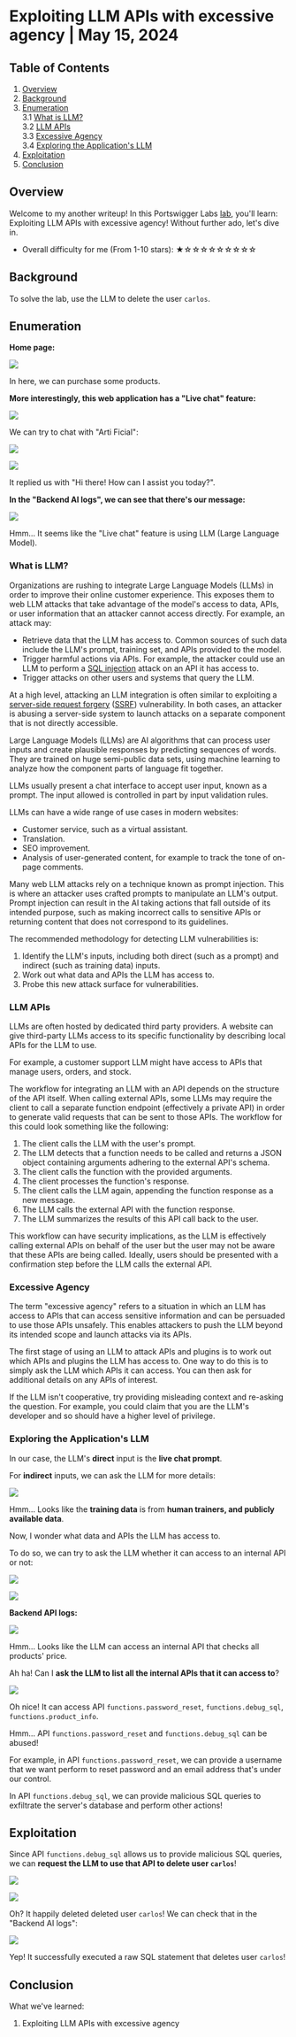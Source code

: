 # Exploiting LLM APIs with excessive agency | May 15, 2024

## Table of Contents

  1. [Overview](#overview)  
  2. [Background](#background)  
  3. [Enumeration](#enumeration)  
    3.1 [What is LLM?](#what-is-llm)  
    3.2 [LLM APIs](#llm-apis)  
    3.3 [Excessive Agency](#excessive-agency)  
    3.4 [Exploring the Application's LLM](#exploring-the-applications-llm)  
  4. [Exploitation](#exploitation)  
  5. [Conclusion](#conclusion)  

## Overview

Welcome to my another writeup! In this Portswigger Labs [lab](https://portswigger.net/web-security/llm-attacks/lab-exploiting-llm-apis-with-excessive-agency), you'll learn: Exploiting LLM APIs with excessive agency! Without further ado, let's dive in.

- Overall difficulty for me (From 1-10 stars): ★☆☆☆☆☆☆☆☆☆

## Background

To solve the lab, use the LLM to delete the user `carlos`.

## Enumeration

**Home page:**

![](https://raw.githubusercontent.com/siunam321/CTF-Writeups/main/Portswigger-Labs/Web-LLM-Attacks/LLM-1/images/Pasted%20image%2020240515143140.png)

In here, we can purchase some products.

**More interestingly, this web application has a "Live chat" feature:** 

![](https://raw.githubusercontent.com/siunam321/CTF-Writeups/main/Portswigger-Labs/Web-LLM-Attacks/LLM-1/images/Pasted%20image%2020240515143314.png)

We can try to chat with "Arti Ficial":

![](https://raw.githubusercontent.com/siunam321/CTF-Writeups/main/Portswigger-Labs/Web-LLM-Attacks/LLM-1/images/Pasted%20image%2020240515143418.png)

![](https://raw.githubusercontent.com/siunam321/CTF-Writeups/main/Portswigger-Labs/Web-LLM-Attacks/LLM-1/images/Pasted%20image%2020240515143428.png)

It replied us with "Hi there! How can I assist you today?".

**In the "Backend AI logs", we can see that there's our message:**

![](https://raw.githubusercontent.com/siunam321/CTF-Writeups/main/Portswigger-Labs/Web-LLM-Attacks/LLM-1/images/Pasted%20image%2020240515143540.png)

Hmm... It seems like the "Live chat" feature is using LLM (Large Language Model).

### What is LLM?

Organizations are rushing to integrate Large Language Models (LLMs) in order to improve their online customer experience. This exposes them to web LLM attacks that take advantage of the model's access to data, APIs, or user information that an attacker cannot access directly. For example, an attack may:

- Retrieve data that the LLM has access to. Common sources of such data include the LLM's prompt, training set, and APIs provided to the model.
- Trigger harmful actions via APIs. For example, the attacker could use an LLM to perform a [SQL injection](https://portswigger.net/web-security/sql-injection) attack on an API it has access to.
- Trigger attacks on other users and systems that query the LLM.

At a high level, attacking an LLM integration is often similar to exploiting a [server-side request forgery](https://portswigger.net/web-security/ssrf) ([SSRF](https://portswigger.net/web-security/ssrf)) vulnerability. In both cases, an attacker is abusing a server-side system to launch attacks on a separate component that is not directly accessible.

Large Language Models (LLMs) are AI algorithms that can process user inputs and create plausible responses by predicting sequences of words. They are trained on huge semi-public data sets, using machine learning to analyze how the component parts of language fit together.

LLMs usually present a chat interface to accept user input, known as a prompt. The input allowed is controlled in part by input validation rules.

LLMs can have a wide range of use cases in modern websites:

- Customer service, such as a virtual assistant.
- Translation.
- SEO improvement.
- Analysis of user-generated content, for example to track the tone of on-page comments.

Many web LLM attacks rely on a technique known as prompt injection. This is where an attacker uses crafted prompts to manipulate an LLM's output. Prompt injection can result in the AI taking actions that fall outside of its intended purpose, such as making incorrect calls to sensitive APIs or returning content that does not correspond to its guidelines.

The recommended methodology for detecting LLM vulnerabilities is:

1. Identify the LLM's inputs, including both direct (such as a prompt) and indirect (such as training data) inputs.
2. Work out what data and APIs the LLM has access to.
3. Probe this new attack surface for vulnerabilities.

### LLM APIs

LLMs are often hosted by dedicated third party providers. A website can give third-party LLMs access to its specific functionality by describing local APIs for the LLM to use.

For example, a customer support LLM might have access to APIs that manage users, orders, and stock.

The workflow for integrating an LLM with an API depends on the structure of the API itself. When calling external APIs, some LLMs may require the client to call a separate function endpoint (effectively a private API) in order to generate valid requests that can be sent to those APIs. The workflow for this could look something like the following:

1. The client calls the LLM with the user's prompt.
2. The LLM detects that a function needs to be called and returns a JSON object containing arguments adhering to the external API's schema.
3. The client calls the function with the provided arguments.
4. The client processes the function's response.
5. The client calls the LLM again, appending the function response as a new message.
6. The LLM calls the external API with the function response.
7. The LLM summarizes the results of this API call back to the user.

This workflow can have security implications, as the LLM is effectively calling external APIs on behalf of the user but the user may not be aware that these APIs are being called. Ideally, users should be presented with a confirmation step before the LLM calls the external API.

### Excessive Agency

The term "excessive agency" refers to a situation in which an LLM has access to APIs that can access sensitive information and can be persuaded to use those APIs unsafely. This enables attackers to push the LLM beyond its intended scope and launch attacks via its APIs.

The first stage of using an LLM to attack APIs and plugins is to work out which APIs and plugins the LLM has access to. One way to do this is to simply ask the LLM which APIs it can access. You can then ask for additional details on any APIs of interest.

If the LLM isn't cooperative, try providing misleading context and re-asking the question. For example, you could claim that you are the LLM's developer and so should have a higher level of privilege.

### Exploring the Application's LLM

In our case, the LLM's **direct** input is the **live chat prompt**.

For **indirect** inputs, we can ask the LLM for more details:

![](https://raw.githubusercontent.com/siunam321/CTF-Writeups/main/Portswigger-Labs/Web-LLM-Attacks/LLM-1/images/Pasted%20image%2020240515144206.png)

Hmm... Looks like the **training data** is from **human trainers, and publicly available data**.

Now, I wonder what data and APIs the LLM has access to.

To do so, we can try to ask the LLM whether it can access to an internal API or not:

![](https://raw.githubusercontent.com/siunam321/CTF-Writeups/main/Portswigger-Labs/Web-LLM-Attacks/LLM-1/images/Pasted%20image%2020240515144850.png)

![](https://raw.githubusercontent.com/siunam321/CTF-Writeups/main/Portswigger-Labs/Web-LLM-Attacks/LLM-1/images/Pasted%20image%2020240515144900.png)

**Backend API logs:**

![](https://raw.githubusercontent.com/siunam321/CTF-Writeups/main/Portswigger-Labs/Web-LLM-Attacks/LLM-1/images/Pasted%20image%2020240515145919.png)

Hmm... Looks like the LLM can access an internal API that checks all products' price.

Ah ha! Can I **ask the LLM to list all the internal APIs that it can access to**?

![](https://raw.githubusercontent.com/siunam321/CTF-Writeups/main/Portswigger-Labs/Web-LLM-Attacks/LLM-1/images/Pasted%20image%2020240515145112.png)

Oh nice! It can access API `functions.password_reset`, `functions.debug_sql`, `functions.product_info`.

Hmm... API `functions.password_reset` and `functions.debug_sql` can be abused!

For example, in API `functions.password_reset`, we can provide a username that we want perform to reset password and an email address that's under our control.

In API `functions.debug_sql`, we can provide malicious SQL queries to exfiltrate the server's database and perform other actions!

## Exploitation

Since API `functions.debug_sql` allows us to provide malicious SQL queries, we can **request the LLM to use that API to delete user `carlos`**!

![](https://raw.githubusercontent.com/siunam321/CTF-Writeups/main/Portswigger-Labs/Web-LLM-Attacks/LLM-1/images/Pasted%20image%2020240515145610.png)

![](https://raw.githubusercontent.com/siunam321/CTF-Writeups/main/Portswigger-Labs/Web-LLM-Attacks/LLM-1/images/Pasted%20image%2020240515145618.png)

Oh? It happily deleted deleted user `carlos`! We can check that in the "Backend AI logs":

![](https://raw.githubusercontent.com/siunam321/CTF-Writeups/main/Portswigger-Labs/Web-LLM-Attacks/LLM-1/images/Pasted%20image%2020240515150049.png)

Yep! It successfully executed a raw SQL statement that deletes user `carlos`!

## Conclusion

What we've learned:

1. Exploiting LLM APIs with excessive agency